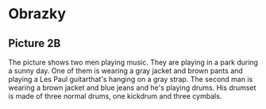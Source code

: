 # Obrazky
## Picture 2B
The picture shows two men playing music. They are playing in a park during a sunny day. One of them is wearing a gray jacket and brown pants and playing a Les Paul guitarthat's hanging on a gray strap. The second man is wearing a brown jacket and blue jeans and he's playing drums. His drumset is made of three normal drums, one kickdrum and three cymbals.
